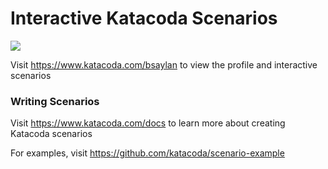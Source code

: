# Interactive Katacoda Scenarios

[![](http://shields.katacoda.com/katacoda/bsaylan/count.svg)](https://www.katacoda.com/bsaylan "Get your profile on Katacoda.com")

Visit https://www.katacoda.com/bsaylan to view the profile and interactive scenarios

### Writing Scenarios
Visit https://www.katacoda.com/docs to learn more about creating Katacoda scenarios

For examples, visit https://github.com/katacoda/scenario-example
